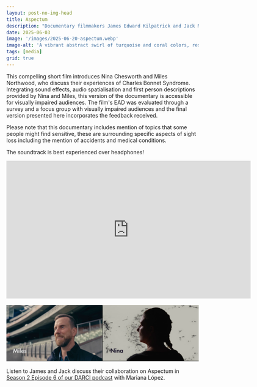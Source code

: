 ```yaml
---
layout: post-no-img-head
title: Aspectum
description: "Documentary filmmakers James Edward Kilpatrick and Jack Morris collaborated with our EAD team to create an accessible version of Aspectum, a documentary exploring Charles Bonnet Syndrome. You can now watch the full film."
date: 2025-06-03
image: '/images/2025-06-20-aspectum.webp'
image-alt: 'A vibrant abstract swirl of turquoise and coral colors, resembling flowing liquid patterns or marbling art, with intricate textures.'
tags: [media]
grid: true
---
```


This compelling short film introduces Nina Chesworth and Miles Northwood, who discuss their experiences of Charles Bonnet Syndrome. Integrating sound effects, audio spatialisation and first person descriptions provided by Nina and Miles, this version of the documentary is accessible for visually impaired audiences. The film's EAD was evaluated through a survey and a focus group with visually impaired audiences and the final version presented here incorporates the feedback received. 

Please note that this documentary includes mention of topics that some people might find sensitive, these are surrounding specific aspects of sight loss including the mention of accidents and medical conditions.

The soundtrack is best experienced over headphones!

<div class="post__content">
    <iframe title="vimeo-player" src="https://player.vimeo.com/video/1094359094?h=f2e111cb32" width="640" height="360" frameborder="0"    allowfullscreen></iframe>
    <br></div>
    
![A split image featuring Miles on the left with a stadium backdrop and Nina on the right against a textured, abstract background.](/images/2025-06-20-aspectum-miles-and-nina.webp "Hover text")

Listen to James and Jack discuss their collaboration on Aspectum in [Season 2 Episode 6 of our DARCI podcast](darci-18) with Mariana López.